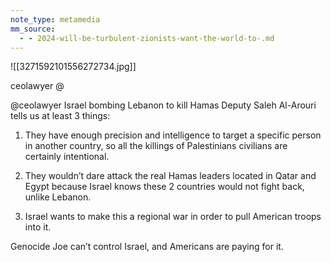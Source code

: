 ```yaml
---
note_type: metamedia
mm_source:
  - - 2024-will-be-turbulent-zionists-want-the-world-to-.md
---
```


![[3271592101556272734.jpg]]

ceolawyer @

@ceolawyer
Israel bombing Lebanon to kill Hamas Deputy
Saleh Al-Arouri tells us at least 3 things:

1) They have enough precision and intelligence
to target a specific person in another country,
so all the killings of Palestinians civilians are
certainly intentional.

2) They wouldn’t dare attack the real Hamas
leaders located in Qatar and Egypt because
Israel knows these 2 countries would not fight
back, unlike Lebanon.

3) Israel wants to make this a regional war in
order to pull American troops into it.

Genocide Joe can’t control Israel, and
Americans are paying for it.

